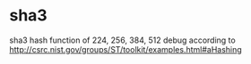# sha3
sha3 hash function of 224, 256, 384, 512
debug according to http://csrc.nist.gov/groups/ST/toolkit/examples.html#aHashing
